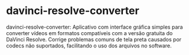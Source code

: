 # davinci-resolve-converter
davinci-resolve-converter: Aplicativo com interface gráfica simples para converter vídeos em formatos compatíveis com a versão gratuita do DaVinci Resolve. Corrige problemas comuns de tela preta causados por codecs não suportados, facilitando o uso dos arquivos no software.
